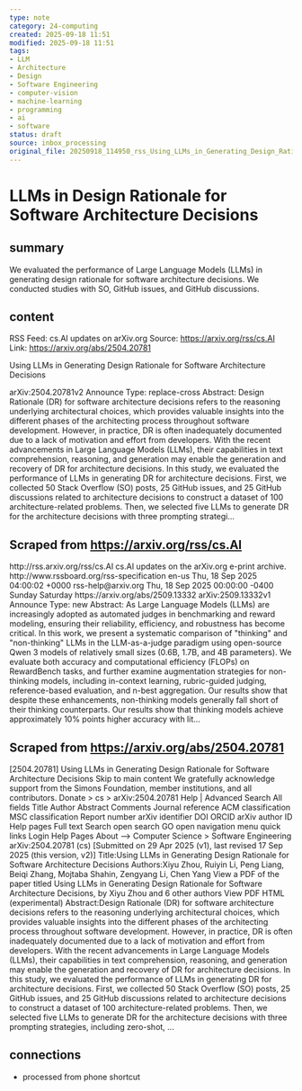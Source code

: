 ```yaml
---
type: note
category: 24-computing
created: 2025-09-18 11:51
modified: 2025-09-18 11:51
tags:
- LLM
- Architecture
- Design
- Software Engineering
- computer-vision
- machine-learning
- programming
- ai
- software
status: draft
source: inbox_processing
original_file: 20250918_114950_rss_Using_LLMs_in_Generating_Design_Rationale_for_Soft.txt
---
```



# LLMs in Design Rationale for Software Architecture Decisions

## summary
We evaluated the performance of Large Language Models (LLMs) in generating design rationale for software architecture decisions. We conducted studies with SO, GitHub issues, and GitHub discussions.

## content
RSS Feed: cs.AI updates on arXiv.org
Source: https://arxiv.org/rss/cs.AI
Link: https://arxiv.org/abs/2504.20781

Using LLMs in Generating Design Rationale for Software Architecture Decisions

arXiv:2504.20781v2 Announce Type: replace-cross Abstract: Design Rationale (DR) for software architecture decisions refers to the reasoning underlying architectural choices, which provides valuable insights into the different phases of the architecting process throughout software development. However, in practice, DR is often inadequately documented due to a lack of motivation and effort from developers. With the recent advancements in Large Language Models (LLMs), their capabilities in text comprehension, reasoning, and generation may enable the generation and recovery of DR for architecture decisions. In this study, we evaluated the performance of LLMs in generating DR for architecture decisions. First, we collected 50 Stack Overflow (SO) posts, 25 GitHub issues, and 25 GitHub discussions related to architecture decisions to construct a dataset of 100 architecture-related problems. Then, we selected five LLMs to generate DR for the architecture decisions with three prompting strategi...

## Scraped from https://arxiv.org/rss/cs.AI
<?xml version='1.0' encoding='UTF-8'?>
<rss xmlns:arxiv="http://arxiv.org/schemas/atom" xmlns:dc="http://purl.org/dc/elements/1.1/" xmlns:atom="http://www.w3.org/2005/Atom" xmlns:content="http://purl.org/rss/1.0/modules/content/" version="2.0">
  <channel>
    <title>cs.AI updates on arXiv.org</title>
    <link>http://rss.arxiv.org/rss/cs.AI</link>
    <description>cs.AI updates on the arXiv.org e-print archive.</description>
    <atom:link href="http://rss.arxiv.org/rss/cs.AI" rel="self" type="application/rss+xml"/>
    <docs>http://www.rssboard.org/rss-specification</docs>
    <language>en-us</language>
    <lastBuildDate>Thu, 18 Sep 2025 04:00:02 +0000</lastBuildDate>
    <managingEditor>rss-help@arxiv.org</managingEditor>
    <pubDate>Thu, 18 Sep 2025 00:00:00 -0400</pubDate>
    <skipDays>
      <day>Sunday</day>
      <day>Saturday</day>
    </skipDays>
    <item>
      <title>Explicit Reasoning Makes Better Judges: A Systematic Study on Accuracy, Efficiency, and Robustness</title>
      <link>https://arxiv.org/abs/2509.13332</link>
      <description>arXiv:2509.13332v1 Announce Type: new 
Abstract: As Large Language Models (LLMs) are increasingly adopted as automated judges in benchmarking and reward modeling, ensuring their reliability, efficiency, and robustness has become critical. In this work, we present a systematic comparison of "thinking" and "non-thinking" LLMs in the LLM-as-a-judge paradigm using open-source Qwen 3 models of relatively small sizes (0.6B, 1.7B, and 4B parameters). We evaluate both accuracy and computational efficiency (FLOPs) on RewardBench tasks, and further examine augmentation strategies for non-thinking models, including in-context learning, rubric-guided judging, reference-based evaluation, and n-best aggregation. Our results show that despite these enhancements, non-thinking models generally fall short of their thinking counterparts. Our results show that thinking models achieve approximately 10% points higher accuracy with lit...


## Scraped from https://arxiv.org/abs/2504.20781
[2504.20781] Using LLMs in Generating Design Rationale for Software Architecture Decisions Skip to main content We gratefully acknowledge support from the Simons Foundation, member institutions, and all contributors. Donate &gt; cs &gt; arXiv:2504.20781 Help | Advanced Search All fields Title Author Abstract Comments Journal reference ACM classification MSC classification Report number arXiv identifier DOI ORCID arXiv author ID Help pages Full text Search open search GO open navigation menu quick links Login Help Pages About --> Computer Science > Software Engineering arXiv:2504.20781 (cs) [Submitted on 29 Apr 2025 (v1), last revised 17 Sep 2025 (this version, v2)] Title:Using LLMs in Generating Design Rationale for Software Architecture Decisions Authors:Xiyu Zhou, Ruiyin Li, Peng Liang, Beiqi Zhang, Mojtaba Shahin, Zengyang Li, Chen Yang View a PDF of the paper titled Using LLMs in Generating Design Rationale for Software Architecture Decisions, by Xiyu Zhou and 6 other authors View PDF HTML (experimental) Abstract:Design Rationale (DR) for software architecture decisions refers to the reasoning underlying architectural choices, which provides valuable insights into the different phases of the architecting process throughout software development. However, in practice, DR is often inadequately documented due to a lack of motivation and effort from developers. With the recent advancements in Large Language Models (LLMs), their capabilities in text comprehension, reasoning, and generation may enable the generation and recovery of DR for architecture decisions. In this study, we evaluated the performance of LLMs in generating DR for architecture decisions. First, we collected 50 Stack Overflow (SO) posts, 25 GitHub issues, and 25 GitHub discussions related to architecture decisions to construct a dataset of 100 architecture-related problems. Then, we selected five LLMs to generate DR for the architecture decisions with three prompting strategies, including zero-shot, ...


## connections
- processed from phone shortcut

